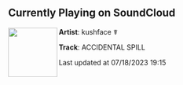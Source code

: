 ## Currently Playing on SoundCloud

[<img align="left" width="100" src="https://i1.sndcdn.com/artworks-ID9BmFYS1Sw5bU7R-FiocnA-t500x500.jpg">](https://soundcloud.com/kushfaceleanin/accidental-spill)

**Artist**: kushface ☤ 

**Track**: ACCIDENTAL SPILL

Last updated at 07/18/2023 19:15

